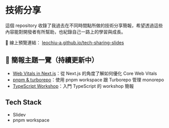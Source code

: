 # 技術分享

這個 repository 收錄了我過去在不同時間點所做的技術分享簡報，希望透過這些內容能對開發者有所幫助，也紀錄自己一路上的學習與成長。

🔗 線上預覽連結： [leochiu-a.github.io/tech-sharing-slides](https://leochiu-a.github.io/tech-sharing-slides/)

## 📂 簡報主題一覽（持續更新中）

- [Web Vitals in Next.js](https://leochiu-a.github.io/tech-sharing-slides/how-to-optimize-web-vital-in-nextjs/1)：從 Next.js 的角度了解如何優化 Core Web Vitals
- [pnpm & turborepo](https://leochiu-a.github.io/tech-sharing-slides/pnpm-workspace-and-turborepo/1)：使用 pnpm workspace 跟 Turborepo 管理 monorepo
- [TypeScript Workshop](https://leochiu-a.github.io/tech-sharing-slides/typescript-workshop/)：入門 TypeScript 的 workshop 簡報

## Tech Stack

- Slidev
- pnpm workspace
